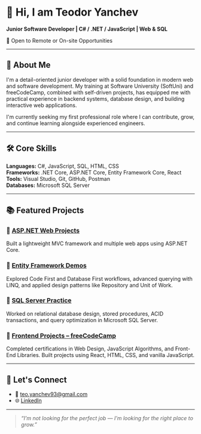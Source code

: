 # 👋 Hi, I am Teodor Yanchev

**Junior Software Developer | C# / .NET / JavaScript | Web & SQL**   
 
📍 Open to Remote or On-site Opportunities

---

## 🚀 About Me

I'm a detail-oriented junior developer with a solid foundation in modern web and software development. My training at Software University (SoftUni) and freeCodeCamp, combined with self-driven projects, has equipped me with practical experience in backend systems, database design, and building interactive web applications.

I'm currently seeking my first professional role where I can contribute, grow, and continue learning alongside experienced engineers.

---

## 🛠️ Core Skills

**Languages:** C#, JavaScript, SQL, HTML, CSS  
**Frameworks:** .NET Core, ASP.NET Core, Entity Framework Core, React  
**Tools:** Visual Studio, Git, GitHub, Postman  
**Databases:** Microsoft SQL Server  

---

## 📚 Featured Projects

### 📌 [ASP.NET Web Projects](https://github.com/yanchev93/CSharp-Web)  
Built a lightweight MVC framework and multiple web apps using ASP.NET Core.

### 📌 [Entity Framework Demos](https://github.com/yanchev93/EntityFrameworkCore)  
Explored Code First and Database First workflows, advanced querying with LINQ, and applied design patterns like Repository and Unit of Work.

### 📌 [SQL Server Practice](https://github.com/yanchev93/CSharp-DB)  
Worked on relational database design, stored procedures, ACID transactions, and query optimization in Microsoft SQL Server.

### 📌 [Frontend Projects – freeCodeCamp](https://github.com/yanchev93/freeCodeCamp)  
Completed certifications in Web Design, JavaScript Algorithms, and Front-End Libraries. Built projects using React, HTML, CSS, and vanilla JavaScript.

---

## 🤝 Let's Connect

- 📧 [teo.yanchev93@gmail.com](mailto:teo.yanchev93@gmail.com)  
- 🌐 [LinkedIn](https://www.linkedin.com/in/teo-yanchev/)  

---

> *“I’m not looking for the perfect job — I’m looking for the right place to grow.”*

<!---
yanchev93/yanchev93 is a ✨ special ✨ repository because its `README.md` (this file) appears on your GitHub profile.
You can click the Preview link to take a look at your changes.
--->
